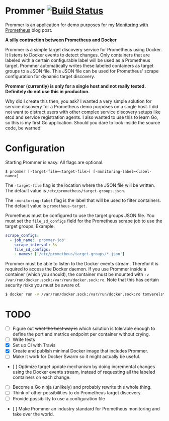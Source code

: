 # Prommer [![Build Status](https://travis-ci.org/tomverelst/prommer.svg?branch=master)](https://travis-ci.org/tomverelst/prommer)

Prommer is an application for demo purposes for my [Monitoring with Prometheus](https://ordina-jworks.github.io/monitoring/2016/09/23/Monitoring-with-Prometheus.html) blog post.

**A silly contraction between Prometheus and Docker**

Prommer is a simple target discovery service for Prometheus using Docker.
It listens to Docker events to detect changes.
Only containers that are labeled with a certain configurable label will be used as a Prometheus target.
Prommer automatically writes these labeled containers as target groups to a JSON file.
This JSON file can be used for Prometheus' scrape configuration for dynamic target discovery.

**Prommer (currently) is only for a single host and not really tested.
Definitely do not use this in production.**

Why did I create this then, you ask?
I wanted a very simple solution for service discovery for a Prometheus demo purposes on a single host.
I did not want to distract users with other complex service discovery setups like etcd and service registration agents.
I also wanted to use this to learn Go,
so this is my first Go application.
Should you dare to look inside the source code,
be warned!

# Configuration

Starting Prommer is easy.
All flags are optional.

```
$ prommer [-target-file=<target-file>] [-monitoring-label=<label-name>]
```

The `-target-file` flag is the location where the JSON file will be written.
The default value is `/etc/prometheus/target-groups.json`.

The `-monitoring-label` flag is the label that will be used to filter containers.
The default value is `prometheus-target`.

Prometheus must be configured to use the target groups JSON file.
You must set the `file_sd_configs` field for the Prometheus scrape job to use the target groups. Example:

```yaml
scrape_configs:
  - job_name: 'prommer-job'
    scrape_interval: 5s
    file_sd_configs:
    - names: ['/etc/prometheus/target-groups/*.json']
```

Prommer must be able to listen to the Docker events stream.
Therefor it is required to access the Docker daemon.
If you use Prommer inside a container (which you should),
the container must be mounted with `-v /var/run/docker.sock:/var/run/docker.sock:ro`.
Note that this has certain security risks you must be aware of.

```bash
$ docker run -v /var/run/docker.sock:/var/run/docker.sock:ro tomverelst/prommer
```

# TODO

- [ ] Figure out ~~what the best way is~~ which solution is tolerable enough to define the port and metrics endpoint per container without crying.
- [ ] Write tests
- [x] Set up CI with Travis
- [x] Create and publish minimal Docker image that includes Prommer.
- [ ] Make it work for Docker Swarm so it might actually be useful.
- [ ] Optimize target update mechanism by doing incremental changes using the Docker events stream, instead of requesting all the labeled containers on each change.
- [ ] Become a Go ninja (unlikely) and probably rewrite this whole thing.
- [ ] Think of other possibilities to do Prometheus target discovery.
- [ ] Provide possibility to use a configuration file
- [ ] Make Prommer an industry standard for Prometheus monitoring and take over the world.
